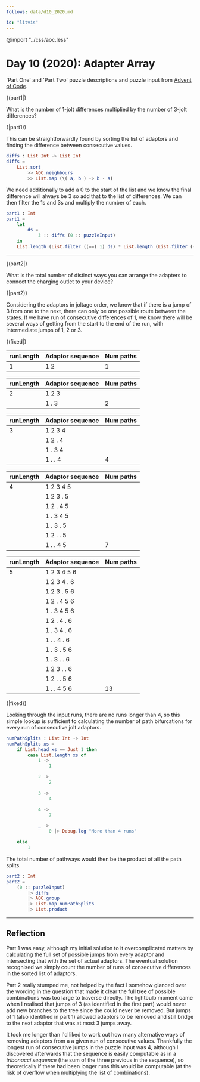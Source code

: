 ```yaml
---
follows: data/d10_2020.md

id: "litvis"
---
```


@import "../css/aoc.less"

# Day 10 (2020): Adapter Array

'Part One' and 'Part Two' puzzle descriptions and puzzle input from [Advent of Code](https://adventofcode.com/2020/day/10).

{(part1|}

What is the number of 1-jolt differences multiplied by the number of 3-jolt differences?

{|part1)}

This can be straightforwardly found by sorting the list of adaptors and finding the difference between consecutive values.

```elm {l}
diffs : List Int -> List Int
diffs =
    List.sort
        >> AOC.neighbours
        >> List.map (\( a, b ) -> b - a)
```

We need additionally to add a 0 to the start of the list and we know the final difference will always be 3 so add that to the list of differences. We can then filter the 1s and 3s and multiply the number of each.

```elm {l r}
part1 : Int
part1 =
    let
        ds =
            3 :: diffs (0 :: puzzleInput)
    in
    List.length (List.filter ((==) 1) ds) * List.length (List.filter ((==) 3) ds)
```

---

{(part2|}

What is the total number of distinct ways you can arrange the adapters to connect the charging outlet to your device?

{|part2)}

Considering the adaptors in joltage order, we know that if there is a jump of 3 from one to the next, there can only be one possible route between the states. If we have run of consecutive differences of 1, we know there will be several ways of getting from the start to the end of the run, with intermediate jumps of 1, 2 or 3.

{(fixed|}

| runLength | Adaptor sequence | Num paths |
| --------- | ---------------- | --------- |
| 1         | 1 2              | 1         |

| runLength | Adaptor sequence | Num paths |
| --------- | ---------------- | --------- |
| 2         | 1 2 3            |           |
|           | 1 . 3            | 2         |

| runLength | Adaptor sequence | Num paths |
| --------- | ---------------- | --------- |
| 3         | 1 2 3 4          |           |
|           | 1 2 . 4          |           |
|           | 1 . 3 4          |           |
|           | 1 . . 4          | 4         |

| runLength | Adaptor sequence | Num paths |
| --------- | ---------------- | --------- |
| 4         | 1 2 3 4 5        |           |
|           | 1 2 3 . 5        |           |
|           | 1 2 . 4 5        |           |
|           | 1 . 3 4 5        |           |
|           | 1 . 3 . 5        |           |
|           | 1 2 . . 5        |           |
|           | 1 . . 4 5        | 7         |

| runLength | Adaptor sequence | Num paths |
| --------- | ---------------- | --------- |
| 5         | 1 2 3 4 5 6      |           |
|           | 1 2 3 4 . 6      |           |
|           | 1 2 3 . 5 6      |           |
|           | 1 2 . 4 5 6      |           |
|           | 1 . 3 4 5 6      |           |
|           | 1 2 . 4 . 6      |           |
|           | 1 . 3 4 . 6      |           |
|           | 1 . . 4 . 6      |           |
|           | 1 . 3 . 5 6      |           |
|           | 1 . 3 . . 6      |           |
|           | 1 2 3 . . 6      |           |
|           | 1 2 . . 5 6      |           |
|           | 1 . . 4 5 6      | 13        |

{|fixed)}

Looking through the input runs, there are no runs longer than 4, so this simple lookup is sufficient to calculating the number of path bifurcations for every run of consecutive jolt adaptors.

```elm {l}
numPathSplits : List Int -> Int
numPathSplits xs =
    if List.head xs == Just 1 then
        case List.length xs of
            1 ->
                1

            2 ->
                2

            3 ->
                4

            4 ->
                7

            _ ->
                0 |> Debug.log "More than 4 runs"

    else
        1
```

The total number of pathways would then be the product of all the path splits.

```elm {l r}
part2 : Int
part2 =
    (0 :: puzzleInput)
        |> diffs
        |> AOC.group
        |> List.map numPathSplits
        |> List.product
```

---

## Reflection

Part 1 was easy, although my initial solution to it overcomplicated matters by calculating the full set of possible jumps from every adaptor and intersecting that with the set of actual adaptors. The eventual solution recognised we simply count the number of runs of consecutive differences in the sorted list of adaptors.

Part 2 really stumped me, not helped by the fact I somehow glanced over the wording in the question that made it clear the full tree of possible combinations was too large to traverse directly. The lightbulb moment came when I realised that jumps of 3 (as identified in the first part) would never add new branches to the tree since the could never be removed. But jumps of 1 (also identified in part 1) allowed adaptors to be removed and still bridge to the next adaptor that was at most 3 jumps away.

It took me longer than I'd liked to work out how many alternative ways of removing adaptors from a a given run of consecutive values. Thankfully the longest run of consecutive jumps in the puzzle input was 4, although I discovered afterwards that the sequence is easily computable as in a _tribonacci sequence_ (the sum of the three previous in the sequence), so theoretically if there had been longer runs this would be computable (at the risk of overflow when multiplying the list of combinations).
